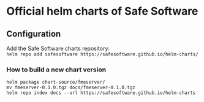 # Official helm charts of Safe Software

## Configuration

Add the Safe Software charts repository:  
`helm repo add safesoftware https://safesoftware.github.io/helm-charts/`

### How to build a new chart version

```console
helm package chart-source/fmeserver/
mv fmeserver-0.1.0.tgz docs/fmeserver-0.1.0.tgz
helm repo index docs --url https://safesoftware.github.io/helm-charts
```